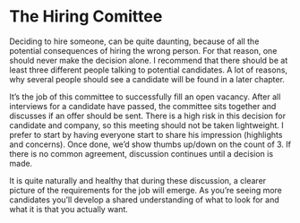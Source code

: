 # The Hiring Comittee

Deciding to hire someone, can be quite daunting, because of all the potential consequences of hiring the wrong person. For that reason, one should never make the decision alone. I recommend that there should be at least three different people talking to potential candidates. A lot of reasons, why several people should see a candidate will be found in a later chapter. 

It’s the job of this committee to successfully fill an open vacancy. After all interviews for a candidate have passed, the committee sits together and discusses if an offer should be sent. There is a high risk in this decision for candidate and company, so this meeting should not be taken lightweight. I prefer to start by having everyone start to share his impression (highlights and concerns). Once done, we’d show thumbs up/down on the count of 3. If there is no common agreement, discussion continues until a decision is made. 

It is quite naturally and healthy that during these discussion, a clearer picture of the requirements for the job will emerge. As you’re seeing more candidates you’ll develop a shared understanding of what to look for and what it is that you actually want. 

